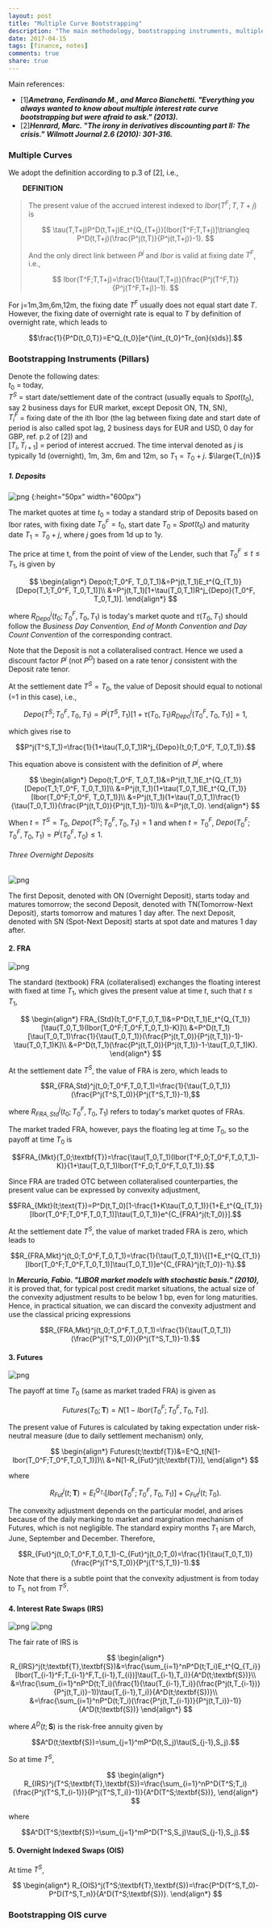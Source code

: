 ```yaml
---
layout: post
title: "Multiple Curve Bootstrapping"
description: "The main methodology, bootstrapping instruments, multiple bootstrapping curve and interpolation scheme are listed here. The examples implemented by QuantLib C++ are also shown at the end."
date: 2017-04-15
tags: [finance, notes]
comments: true
share: true
---
```


Main references:

* [1]***Ametrano, Ferdinando M., and Marco Bianchetti. "Everything you always wanted to know about multiple interest rate curve bootstrapping but were afraid to ask." (2013).***
* [2]***Henrard, Marc. "The irony in derivatives discounting part II: The crisis." Wilmott Journal 2.6 (2010): 301-316.***


### Multiple Curves

We adopt the definition according to p.3 of [2], i.e.,

&emsp;&emsp;**DEFINITION** 

> The present value of the accrued interest indexed to $Ibor(T^F;T,T+j)$ is
> 
> $$
> \tau(T,T+j)P^D(t,T+j)E_t^{Q_{T+j}}[Ibor(T^F;T,T+j)]\triangleq P^D(t,T+j)(\frac{P^j(t,T)}{P^j(t,T+j)}-1).
> $$
> 
> And the only direct link between $P^j$ and $Ibor$ is valid at fixing date $T^F$, i.e.,
> 
> $$
> Ibor(T^F;T,T+j)=\frac{1}{\tau(T,T+j)}(\frac{P^j(T^F,T)}{P^j(T^F,T+j)}-1).
> $$

For j=1m,3m,6m,12m, the fixing date $T^F$ usually does not equal start date $T$. However, the fixing date of overnight rate is equal to $T$ by definition of overnight rate, which leads to

$$\frac{1}{P^D(t_0,T)}=E^Q_{t_0}[e^{\int_{t_0}^Tr_{on}(s)ds}].$$


### Bootstrapping Instruments (Pillars)

Denote the following dates: <br> 
$t_0$ = today, <br>
$T^S$ = start date/settlement date of the contract (usually equals to $Spot(t_0)$, say 2 business days for EUR market, except Deposit ON, TN, SN), <br>
$T_i^F$ = fixing date of the ith Ibor (the lag between fixing date and start date of period is also called spot lag, 2 business days for EUR and USD, 0 day for GBP, ref. p.2 of [2]) and <br>
[$T_i,T_{i+1}$] = period of interest accrued. The time interval denoted as $j$ is typically 1d (overnight), 1m, 3m, 6m and 12m, so $T_1=T_0+j$. $\large{T_{n}}$


##### 1. Deposits

![png](https://scuiaa555.github.io/assets/images/2017-04-15-deposit.png)
{:height="50px" width="600px"}

The market quotes at time $t_0$ = today a standard strip of Deposits based on Ibor rates, with fixing date $T_0^F=t_0$, start date $T_0$ = $Spot(t_0)$ and maturity date $T_1=T_0+j$, where $j$ goes from 1d up to 1y.

The price at time t, from the point of view of the Lender, such that $T_0^F\leq t \leq T_1$, is given by

$$
\begin{align*}
Depo(t;T_0^F, T_0,T_1)&=P^j(t,T_1)E_t^{Q_{T_1}}[Depo(T_1;T_0^F, T_0,T_1)]\\
&=P^j(t,T_1)[1+\tau(T_0,T_1)R^j_{Depo}(T_0^F, T_0,T_1)].
\end{align*}
$$

where $R^j_{Depo}(t_0;T_0^F, T_0,T_1)$ is today's market quote and $\tau(T_0,T_1)$ should follow the *Business Day Convention, End of Month Convention and Day Count Convention* of the corresponding contract.

Note that the Deposit is not a collateralised contract. Hence we used a discount factor $P^j$ (not $P^D$) based on a rate tenor $j$ consistent with the Deposit rate tenor.

At the settlement date $T^S=T_0$, the value of Deposit should equal to notional (=1 in this case), i.e.,

$$Depo(T^S;T_0^F, T_0,T_1)=P^j(T^S,T_1)[1+\tau(T_0,T_1)R^j_{Depo}(T_0^F, T_0,T_1)]=1,$$

which gives rise to

$$P^j(T^S,T_1)=\frac{1}{1+\tau(T_0,T_1)R^j_{Depo}(t_0;T_0^F, T_0,T_1)}.$$

This equation above is consistent with the definition of $P^j$, where 

$$
\begin{align*}
Depo(t;T_0^F, T_0,T_1)&=P^j(t,T_1)E_t^{Q_{T_1}}[Depo(T_1;T_0^F, T_0,T_1)]\\
&=P^j(t,T_1)(1+\tau(T_0,T_1)E_t^{Q_{T_1}}[Ibor(T_0^F;T_0^F, T_0,T_1)]\\
&=P^j(t,T_1)(1+\tau(T_0,T_1)\frac{1}{\tau(T_0,T_1)}(\frac{P^j(t,T_0)}{P^j(t,T_1)}-1))\\
&=P^j(t,T_0).
\end{align*}
$$

When $t=T^S=T_0$, $Depo(T^S;T_0^F, T_0,T_1)=1$ and when $t=T_0^F$, $Depo(T_0^F;T_0^F, T_0,T_1)=P^j(T_0^F,T_0)\leq 1$.

###### Three Overnight Deposits

![png](https://scuiaa555.github.io/assets/images/2017-04-15-deposit2.png)

The first Deposit, denoted with ON (Overnight Deposit), starts today and matures tomorrow; the second Deposit, denoted with TN(Tomorrow-Next Deposit), starts tomorrow and matures 1 day after. The next Deposit, denoted with SN (Spot-Next Deposit) starts at spot date and matures 1 day after.



#### 2. FRA

![png](https://scuiaa555.github.io/assets/images/2017-04-15-fra.png)

The standard (textbook) FRA (collateralised) exchanges the floating interest with fixed at time $T_1$, which gives the present value at time $t$, such that $t\leq T_1$,

$$
\begin{align*}
FRA_{Std}(t;T_0^F,T_0,T_1)&=P^D(t,T_1)E_t^{Q_{T_1}}[\tau(T_0,T_1)(Ibor(T_0^F;T_0^F,T_0,T_1)-K)]\\
&=P^D(t,T_1)[\tau(T_0,T_1)\frac{1}{\tau(T_0,T_1)}(\frac{P^j(t,T_0)}{P^j(t,T_1)}-1)-\tau(T_0,T_1)K]\\
&=P^D(t,T_1)(\frac{P^j(t,T_0)}{P^j(t,T_1)}-1-\tau(T_0,T_1)K).
\end{align*}
$$

At the settlement date $T^S$, the value of FRA is zero, which leads to

$$R_{FRA,Std}^j(t_0;T_0^F,T_0,T_1)=\frac{1}{\tau(T_0,T_1)}(\frac{P^j(T^S,T_0)}{P^j(T^S,T_1)}-1),$$

where $R_{FRA,Std}^j(t_0;T_0^F,T_0,T_1)$ refers to today's market quotes of FRAs.

The market traded FRA, however, pays the floating leg at time $T_0$, so the payoff at time $T_0$ is

$$FRA_{Mkt}(T_0;\textbf{T})=\frac{\tau(T_0,T_1)(Ibor(T^F_0;T_0^F,T_0,T_1)-K)}{1+\tau(T_0,T_1)Ibor(T^F_0;T_0^F,T_0,T_1)}.$$

Since FRA are traded OTC between collateralised counterparties, the present value can be expressed by convexity adjustment,

$$FRA_{Mkt}(t;\text{T})=P^D(t,T_0)[1-\frac{1+K\tau(T_0,T_1)}{1+E_t^{Q_{T_1}}[Ibor(T_0^F;T_0^F,T_0,T_1)]\tau(T_0,T_1)}e^{C_{FRA}^j(t;T_0)}].$$

At the settlement date $T^S$, the value of market traded FRA is zero, which leads to

$$R_{FRA,Mkt}^j(t_0;T_0^F,T_0,T_1)=\frac{1}{\tau(T_0,T_1)}\{[1+E_t^{Q_{T_1}}[Ibor(T_0^F;T_0^F,T_0,T_1)]\tau(T_0,T_1)]e^{C_{FRA}^j(t;T_0)}-1\}.$$

In ***Mercurio, Fabio. "LIBOR market models with stochastic basis." (2010),*** it is proved that, for typical post credit market situations, the actual size of the convexity adjustment results to be below 1 bp, even for long maturities. Hence, in practical situation, we can discard the convexity adjustment and use the classical pricing expressions

$$R_{FRA,Mkt}^j(t_0;T_0^F,T_0,T_1)=\frac{1}{\tau(T_0,T_1)}(\frac{P^j(T^S,T_0)}{P^j(T^S,T_1)}-1).$$

#### 3. Futures

![png](https://scuiaa555.github.io/assets/images/2017-04-15-futures.png)

The payoff at time $T_0$ (same as market traded FRA) is given as

$$Futures(T_0;\textbf{T})=N[1-Ibor(T_0^F;T_0^F,T_0,T_1)].$$

The present value of Futures is calculated by taking expectation under risk-neutral measure (due to daily settlement mechanism) only,

$$
\begin{align*}
Futures(t;\textbf{T})&=E^Q_t(N[1-Ibor(T_0^F;T_0^F,T_0,T_1)])\\
&=N[1-R_{Fut}^j(t;\textbf{T})],
\end{align*}
$$

where 

$$
R_{Fut}^j(t;\textbf{T})=E_t^{Q_{T_1}}[Ibor(T_0^F;T_0^F,T_0,T_1)]+C_{Fut}^j(t;T_0).
$$

The convexity adjustment depends on the particular model, and arises because of the daily marking to market and margination mechanism of Futures, which is not negligible. The standard expiry months $T_1$ are March, June, September and December.
Therefore,

$$R_{Fut}^j(t_0;T_0^F,T_0,T_1)-C_{Fut}^j(t_0;T_0)=\frac{1}{\tau(T_0,T_1)}(\frac{P^j(T^S,T_0)}{P^j(T^S,T_1)}-1).$$

Note that there is a subtle point that the convexity adjustment is from today to $T_1$, not from $T^S$.


#### 4. Interest Rate Swaps (IRS)

![png](https://scuiaa555.github.io/assets/images/2017-04-15-irs.png)
![png](https://scuiaa555.github.io/assets/images/2017-04-15-irs2.png)

The fair rate of IRS is

$$
\begin{align*}
R_{IRS}^j(t;\textbf{T},\textbf{S})&=\frac{\sum_{i=1}^nP^D(t;T_i)E_t^{Q_{T_i}}[Ibor(T_{i-1}^F;T_{i-1}^F,T_{i-1},T_{i})]\tau(T_{i-1},T_i)}{A^D(t;\textbf{S})}\\
&=\frac{\sum_{i=1}^nP^D(t;T_i)(\frac{1}{\tau(T_{i-1},T_i)}(\frac{P^j(t,T_{i-1})}{P^j(t,T_i)}-1))\tau(T_{i-1},T_i)}{A^D(t;\textbf{S})}\\
&=\frac{\sum_{i=1}^nP^D(t;T_i)(\frac{P^j(t,T_{i-1})}{P^j(t,T_i)}-1)}{A^D(t;\textbf{S})}
\end{align*}
$$

where $A^D(t;\textbf{S})$ is the risk-free annuity given by

$$A^D(t;\textbf{S})=\sum_{j=1}^mP^D(t,S_j)\tau(S_{j-1},S_j).$$

So at time $T^S$,

$$
\begin{align*}
R_{IRS}^j(T^S;\textbf{T},\textbf{S})=\frac{\sum_{i=1}^nP^D(T^S;T_i)(\frac{P^j(T^S,T_{i-1})}{P^j(T^S,T_i)}-1)}{A^D(T^S;\textbf{S})},
\end{align*}
$$

where

$$A^D(T^S;\textbf{S})=\sum_{j=1}^mP^D(T^S,S_j)\tau(S_{j-1},S_j).$$

#### 5. Overnight Indexed Swaps (OIS)


At time $T^S$,

$$
\begin{align*}
R_{OIS}^j(T^S;\textbf{T},\textbf{S})=\frac{P^D(T^S,T_0)-P^D(T^S,T_n)}{A^D(T^S;\textbf{S})}.
\end{align*}
$$

### Bootstrapping OIS curve



